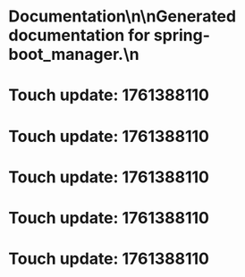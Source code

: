 # Documentation\n\nGenerated documentation for spring-boot_manager.\n

# Touch update: 1761388110

# Touch update: 1761388110

# Touch update: 1761388110

# Touch update: 1761388110

# Touch update: 1761388110
